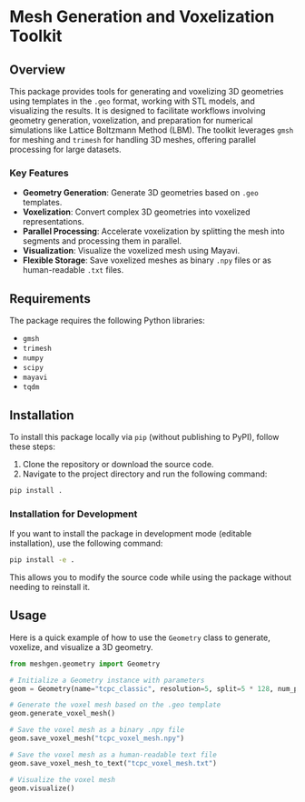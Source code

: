# Mesh Generation and Voxelization Toolkit

## Overview

This package provides tools for generating and voxelizing 3D geometries using templates in the `.geo` format, working with STL models, and visualizing the results. It is designed to facilitate workflows involving geometry generation, voxelization, and preparation for numerical simulations like Lattice Boltzmann Method (LBM). The toolkit leverages `gmsh` for meshing and `trimesh` for handling 3D meshes, offering parallel processing for large datasets.

### Key Features

- **Geometry Generation**: Generate 3D geometries based on `.geo` templates.
- **Voxelization**: Convert complex 3D geometries into voxelized representations.
- **Parallel Processing**: Accelerate voxelization by splitting the mesh into segments and processing them in parallel.
- **Visualization**: Visualize the voxelized mesh using Mayavi.
- **Flexible Storage**: Save voxelized meshes as binary `.npy` files or as human-readable `.txt` files.

## Requirements

The package requires the following Python libraries:

- `gmsh`
- `trimesh`
- `numpy`
- `scipy`
- `mayavi`
- `tqdm`

## Installation

To install this package locally via `pip` (without publishing to PyPI), follow these steps:

1. Clone the repository or download the source code.
2. Navigate to the project directory and run the following command:

```bash
pip install .
```

### Installation for Development

If you want to install the package in development mode (editable installation), use the following command:

```bash
pip install -e .
```

This allows you to modify the source code while using the package without needing to reinstall it.

## Usage

Here is a quick example of how to use the `Geometry` class to generate, voxelize, and visualize a 3D geometry.

```python
from meshgen.geometry import Geometry

# Initialize a Geometry instance with parameters
geom = Geometry(name="tcpc_classic", resolution=5, split=5 * 128, num_processes=8)

# Generate the voxel mesh based on the .geo template
geom.generate_voxel_mesh()

# Save the voxel mesh as a binary .npy file
geom.save_voxel_mesh("tcpc_voxel_mesh.npy")

# Save the voxel mesh as a human-readable text file
geom.save_voxel_mesh_to_text("tcpc_voxel_mesh.txt")

# Visualize the voxel mesh
geom.visualize()

```
